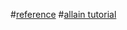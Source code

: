 #[reference](http://www.cplusplus.com/reference/map/map/)
#[allain tutorial](http://www.cprogramming.com/tutorial/stl/stlmap.html)